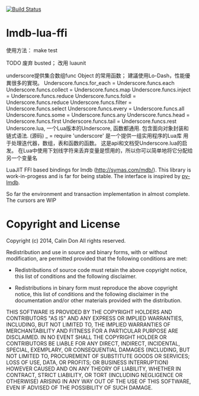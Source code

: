 [![Build Status](https://travis-ci.org/calind/lmdb-lua-ffi.svg?branch=master)](https://travis-ci.org/calind/lmdb-lua-ffi)

lmdb-lua-ffi
============

使用方法： make test

TODO
废弃 busted； 改用 luaunit

underscore提供集合数组func Object 的常用函数； 建議使用Lo-Dash，性能優異很多的實現。
Underscore.funcs.for_each = Underscore.funcs.each
Underscore.funcs.collect = Underscore.funcs.map
Underscore.funcs.inject = Underscore.funcs.reduce
Underscore.funcs.foldl = Underscore.funcs.reduce
Underscore.funcs.filter = Underscore.funcs.select
Underscore.funcs.every = Underscore.funcs.all
Underscore.funcs.some = Underscore.funcs.any
Underscore.funcs.head = Underscore.funcs.first
Underscore.funcs.tail = Underscore.funcs.rest
Underscore.lua, 一个Lua版本的Underscore, 函数都通用. 包含面向对象封装和链式语法. (源码)
_ = require 'underscore' 是一个提供一组实用程序的Lua库   用于处理迭代器，数组，表和函数的函数。   这是api和文档受Underscore.lua的启发。   在Lua中使用下划线字符来丢弃变量是惯用的，所以你可以简单地将它分配给另一个变量名



LuaJIT FFI based bindings for lmdb (http://symas.com/mdb/). This library is work-in-progess and is far for being stable. The interface is inspired by [py-lmdb](http://lmdb.readthedocs.org/).

So far the environment and transaction implementation in almost complete. The cursors are WIP



Copyright and License
=====================

Copyright (c) 2014, Calin Don
All rights reserved.

Redistribution and use in source and binary forms, with or without
modification, are permitted provided that the following conditions are met:

* Redistributions of source code must retain the above copyright notice, this
  list of conditions and the following disclaimer.

* Redistributions in binary form must reproduce the above copyright notice,
  this list of conditions and the following disclaimer in the documentation
  and/or other materials provided with the distribution.

THIS SOFTWARE IS PROVIDED BY THE COPYRIGHT HOLDERS AND CONTRIBUTORS "AS IS"
AND ANY EXPRESS OR IMPLIED WARRANTIES, INCLUDING, BUT NOT LIMITED TO, THE
IMPLIED WARRANTIES OF MERCHANTABILITY AND FITNESS FOR A PARTICULAR PURPOSE ARE
DISCLAIMED. IN NO EVENT SHALL THE COPYRIGHT HOLDER OR CONTRIBUTORS BE LIABLE
FOR ANY DIRECT, INDIRECT, INCIDENTAL, SPECIAL, EXEMPLARY, OR CONSEQUENTIAL
DAMAGES (INCLUDING, BUT NOT LIMITED TO, PROCUREMENT OF SUBSTITUTE GOODS OR
SERVICES; LOSS OF USE, DATA, OR PROFITS; OR BUSINESS INTERRUPTION) HOWEVER
CAUSED AND ON ANY THEORY OF LIABILITY, WHETHER IN CONTRACT, STRICT LIABILITY,
OR TORT (INCLUDING NEGLIGENCE OR OTHERWISE) ARISING IN ANY WAY OUT OF THE USE
OF THIS SOFTWARE, EVEN IF ADVISED OF THE POSSIBILITY OF SUCH DAMAGE.
